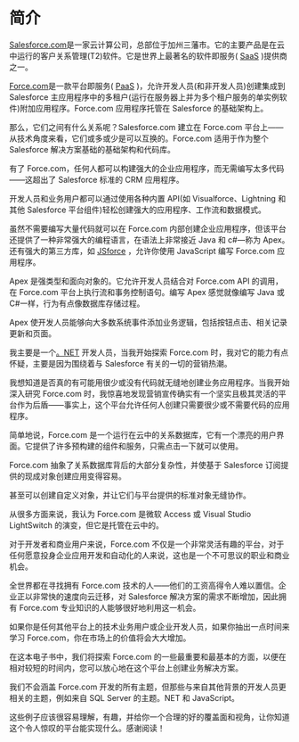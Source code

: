 # 简介

[Salesforce.com](https://www.salesforce.com)是一家云计算公司，总部位于加州三藩市。它的主要产品是在云中运行的客户关系管理(T2)软件。它是世界上最著名的软件即服务( [SaaS](https://en.wikipedia.org/wiki/Software_as_a_service) )提供商之一。

[Force.com](https://www.force.com)是一款平台即服务( [PaaS](https://en.wikipedia.org/wiki/Platform_as_a_service) )，允许开发人员(和非开发人员)创建集成到 Salesforce 主应用程序中的多租户(运行在服务器上并为多个租户服务的单实例软件)附加应用程序。Force.com 应用程序托管在 Salesforce 的基础架构上。

那么，它们之间有什么关系呢？Salesforce.com 建立在 Force.com 平台上——从技术角度来看，它们或多或少是可以互换的。Force.com 适用于作为整个 Salesforce 解决方案基础的基础架构和代码库。

有了 Force.com，任何人都可以构建强大的企业应用程序，而无需编写太多代码——这超出了 Salesforce 标准的 CRM 应用程序。

开发人员和业务用户都可以通过使用各种内置 API(如 Visualforce、Lightning 和其他 Salesforce 平台组件)轻松创建强大的应用程序、工作流和数据模式。

虽然不需要编写大量代码就可以在 Force.com 内部创建企业应用程序，但该平台还提供了一种非常强大的编程语言，在语法上非常接近 Java 和 c#—称为 Apex。还有强大的第三方库，如 [JSforce](https://jsforce.github.io/) ，允许你使用 JavaScript 编写 Force.com 应用程序。

Apex 是强类型和面向对象的。它允许开发人员结合对 Force.com API 的调用，在 Force.com 平台上执行流和事务控制语句。编写 Apex 感觉就像编写 Java 或 C#一样，行为有点像数据库存储过程。

Apex 使开发人员能够向大多数系统事件添加业务逻辑，包括按钮点击、相关记录更新和页面。

我主要是一个[。NET](https://www.microsoft.com/net/) 开发人员，当我开始探索 Force.com 时，我对它的能力有点怀疑，主要是因为围绕着与 Salesforce 有关的一切的营销热潮。

我想知道是否真的有可能用很少或没有代码就无缝地创建业务应用程序。当我开始深入研究 Force.com 时，我惊喜地发现营销宣传确实有一个坚实且极其灵活的平台作为后盾——事实上，这个平台允许任何人创建只需要很少或不需要代码的应用程序。

简单地说，Force.com 是一个运行在云中的关系数据库，它有一个漂亮的用户界面。它提供了许多预构建的组件和服务，只需点击一下就可以使用。

Force.com 抽象了关系数据库背后的大部分复杂性，并使基于 Salesforce 订阅提供的现成对象创建应用变得容易。

甚至可以创建自定义对象，并让它们与平台提供的标准对象无缝协作。

从很多方面来说，我认为 Force.com 是微软 Access 或 Visual Studio LightSwitch 的演变，但它是托管在云中的。

对于开发者和商业用户来说，Force.com 不仅是一个非常灵活有趣的平台，对于任何愿意投身企业应用开发和自动化的人来说，这也是一个不可思议的职业和商业机会。

全世界都在寻找拥有 Force.com 技术的人——他们的工资高得令人难以置信。企业正以非常快的速度向云迁移，对 Salesforce 解决方案的需求不断增加，因此拥有 Force.com 专业知识的人能够很好地利用这一机会。

如果你是任何其他平台上的技术业务用户或企业开发人员，如果你抽出一点时间来学习 Force.com，你在市场上的价值将会大大增加。

在这本电子书中，我们将探索 Force.com 的一些最重要和最基本的方面，以便在相对较短的时间内，您可以放心地在这个平台上创建业务解决方案。

我们不会涵盖 Force.com 开发的所有主题，但那些与来自其他背景的开发人员更相关的主题，例如来自 SQL Server 的主题。NET 和 JavaScript。

这些例子应该很容易理解，有趣，并给你一个合理的好的覆盖面和视角，让你知道这个令人惊叹的平台能实现什么。感谢阅读！